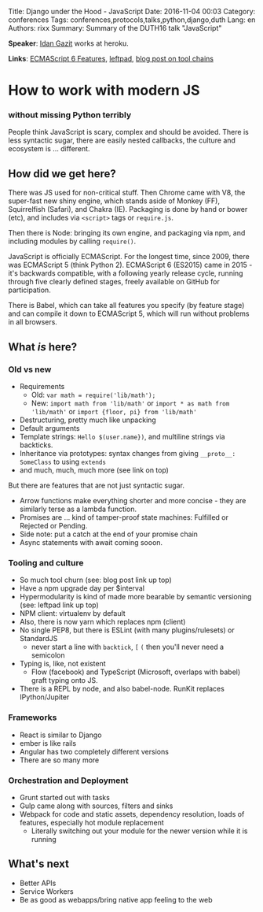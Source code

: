 Title: Django under the Hood - JavaScript
Date:   2016-11-04 00:03
Category: conferences
Tags: conferences,protocols,talks,python,django,duth
Lang: en
Authors: rixx
Summary: Summary of the DUTH16 talk "JavaScript"


**Speaker**: [Idan Gazit](https://twitter.com/idangazit) works at heroku.

**Links**: [ECMAScript 6 Features](https://git.io/es6features), 
[leftpad](http://www.theregister.co.uk/2016/03/23/npm_left_pad_chaos/), 
[blog post on tool chains](https://hackernoon.com/how-it-feels-to-learn-javascript-in-2016-d3a717dd577f)

# How to work with modern JS 
### without missing Python terribly

People think JavaScript is scary, complex and should be avoided. There is less syntactic sugar, there are easily nested
callbacks, the culture and ecosystem is … different.

## How did we get here?

There was JS used for non-critical stuff. Then Chrome came with V8, the super-fast new shiny engine, which stands aside
of Monkey (FF), Squirrelfish (Safari), and Chakra (IE). Packaging is done by hand or bower (etc), and includes via
`<script>` tags or `require.js`.

Then there is Node: bringing its own engine, and packaging via npm, and including modules by calling `require()`.

JavaScript is officially ECMAScript. For the longest time, since 2009, there was ECMAScript 5 (think Python 2).
ECMAScript 6 (ES2015) came in 2015 - it's backwards compatible, with a following yearly release cycle, running through
five clearly defined stages, freely available on GitHub for participation.

There is Babel, which can take all features you specify (by feature stage) and can compile it down to ECMAScript 5,
which will run without problems in all browsers.


## What *is* here?

### Old vs new

 - Requirements
     - Old: `var math = require('lib/math');`
     - New: `import math from 'lib/math'` or `import * as math from 'lib/math'` or `import {floor, pi} from 'lib/math'`
 - Destructuring, pretty much like unpacking
 - Default arguments
 - Template strings: `Hello $(user.name})`, and multiline strings via backticks.
 - Inheritance via prototypes: syntax changes from giving `__proto__: SomeClass` to using `extends`
 - and much, much, much more (see link on top)

But there are features that are not just syntactic sugar.

 - Arrow functions make everything shorter and more concise - they are similarly terse as a lambda function.
 - Promises are … kind of tamper-proof state machines: Fulfilled or Rejected or Pending.
 - Side note: put a catch at the end of your promise chain
 - Async statements with await coming sooon.

### Tooling and culture

 - So much tool churn (see: blog post link up top)
 - Have a npm upgrade day per $interval
 - Hypermodularity is kind of made more bearable by semantic versioning (see: leftpad link up top)
 - NPM client: virtualenv by default
 - Also, there is now yarn which replaces npm (client)
 - No single PEP8, but there is ESLint (with many plugins/rulesets) or StandardJS
    - never start a line with `backtick`, `[` `(` then you'll never need a semicolon
 - Typing is, like, not existent
    - Flow (facebook) and TypeScript (Microsoft, overlaps with babel) graft typing onto JS.
 - There is a REPL by node, and also babel-node. RunKit replaces IPython/Jupiter

### Frameworks

 - React is similar to Django
 - ember is like rails
 - Angular has two completely different versions
 - There are so many more

### Orchestration and Deployment
 
 - Grunt started out with tasks
 - Gulp came along with sources, filters and sinks
 - Webpack for code and static assets, dependency resolution, loads of features, especially hot module replacement
    - Literally switching out your module for the newer version while it is running

## What's next

 - Better APIs
 - Service Workers
 - Be as good as webapps/bring native app feeling to the web
